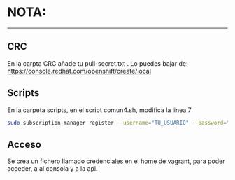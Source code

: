 # NOTA:
-----
## CRC
En la carpta CRC añade tu pull-secret.txt . 
Lo puedes bajar de: https://console.redhat.com/openshift/create/local
## Scripts
En la carpeta scripts, en el script comun4.sh, modifica la linea 7:
``` bash
sudo subscription-manager register --username="TU_USUARIO" --password="TU_CONTRASEÑA"
```
## Acceso
Se crea un fichero llamado credenciales en el home de vagrant, para poder acceder, a al consola y a la api.

